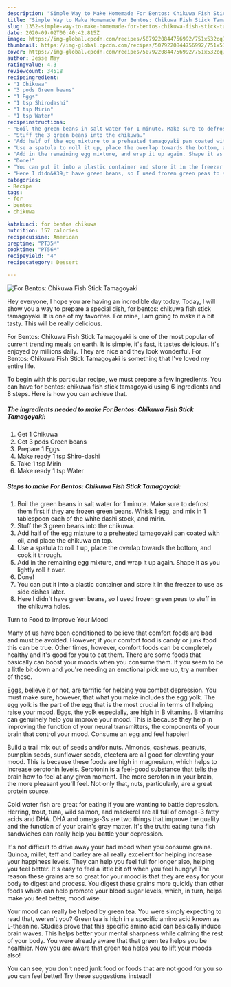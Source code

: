 ```yaml
---
description: "Simple Way to Make Homemade For Bentos: Chikuwa Fish Stick Tamagoyaki"
title: "Simple Way to Make Homemade For Bentos: Chikuwa Fish Stick Tamagoyaki"
slug: 1352-simple-way-to-make-homemade-for-bentos-chikuwa-fish-stick-tamagoyaki
date: 2020-09-02T00:40:42.815Z
image: https://img-global.cpcdn.com/recipes/5079220844756992/751x532cq70/for-bentos-chikuwa-fish-stick-tamagoyaki-recipe-main-photo.jpg
thumbnail: https://img-global.cpcdn.com/recipes/5079220844756992/751x532cq70/for-bentos-chikuwa-fish-stick-tamagoyaki-recipe-main-photo.jpg
cover: https://img-global.cpcdn.com/recipes/5079220844756992/751x532cq70/for-bentos-chikuwa-fish-stick-tamagoyaki-recipe-main-photo.jpg
author: Jesse May
ratingvalue: 4.3
reviewcount: 34518
recipeingredient:
- "1 Chikuwa"
- "3 pods Green beans"
- "1 Eggs"
- "1 tsp Shirodashi"
- "1 tsp Mirin"
- "1 tsp Water"
recipeinstructions:
- "Boil the green beans in salt water for 1 minute. Make sure to defrost them first if they are frozen green beans. Whisk 1 egg, and mix in 1 tablespoon each of the white dashi stock, and mirin."
- "Stuff the 3 green beans into the chikuwa."
- "Add half of the egg mixture to a preheated tamagoyaki pan coated with oil, and place the chikuwa on top."
- "Use a spatula to roll it up, place the overlap towards the bottom, and cook it through."
- "Add in the remaining egg mixture, and wrap it up again. Shape it as you lightly roll it over."
- "Done!"
- "You can put it into a plastic container and store it in the freezer to use as side dishes later."
- "Here I didn&#39;t have green beans, so I used frozen green peas to stuff in the chikuwa holes."
categories:
- Recipe
tags:
- for
- bentos
- chikuwa

katakunci: for bentos chikuwa 
nutrition: 157 calories
recipecuisine: American
preptime: "PT35M"
cooktime: "PT56M"
recipeyield: "4"
recipecategory: Dessert

---
```



![For Bentos: Chikuwa Fish Stick Tamagoyaki](https://img-global.cpcdn.com/recipes/5079220844756992/751x532cq70/for-bentos-chikuwa-fish-stick-tamagoyaki-recipe-main-photo.jpg)

Hey everyone, I hope you are having an incredible day today. Today, I will show you a way to prepare a special dish, for bentos: chikuwa fish stick tamagoyaki. It is one of my favorites. For mine, I am going to make it a bit tasty. This will be really delicious.



For Bentos: Chikuwa Fish Stick Tamagoyaki is one of the most popular of current trending meals on earth. It is simple, it's fast, it tastes delicious. It's enjoyed by millions daily. They are nice and they look wonderful. For Bentos: Chikuwa Fish Stick Tamagoyaki is something that I've loved my entire life.


To begin with this particular recipe, we must prepare a few ingredients. You can have for bentos: chikuwa fish stick tamagoyaki using 6 ingredients and 8 steps. Here is how you can achieve that.

<!--inarticleads1-->

##### The ingredients needed to make For Bentos: Chikuwa Fish Stick Tamagoyaki:

1. Get 1 Chikuwa
1. Get 3 pods Green beans
1. Prepare 1 Eggs
1. Make ready 1 tsp Shiro-dashi
1. Take 1 tsp Mirin
1. Make ready 1 tsp Water




<!--inarticleads2-->

##### Steps to make For Bentos: Chikuwa Fish Stick Tamagoyaki:

1. Boil the green beans in salt water for 1 minute. Make sure to defrost them first if they are frozen green beans. Whisk 1 egg, and mix in 1 tablespoon each of the white dashi stock, and mirin.
1. Stuff the 3 green beans into the chikuwa.
1. Add half of the egg mixture to a preheated tamagoyaki pan coated with oil, and place the chikuwa on top.
1. Use a spatula to roll it up, place the overlap towards the bottom, and cook it through.
1. Add in the remaining egg mixture, and wrap it up again. Shape it as you lightly roll it over.
1. Done!
1. You can put it into a plastic container and store it in the freezer to use as side dishes later.
1. Here I didn&#39;t have green beans, so I used frozen green peas to stuff in the chikuwa holes.




Turn to Food to Improve Your Mood


Many of us have been conditioned to believe that comfort foods are bad and must be avoided. However, if your comfort food is candy or junk food this can be true. Other times, however, comfort foods can be completely healthy and it's good for you to eat them. There are some foods that basically can boost your moods when you consume them. If you seem to be a little bit down and you're needing an emotional pick me up, try a number of these.

Eggs, believe it or not, are terrific for helping you combat depression. You must make sure, however, that what you make includes the egg yolk. The egg yolk is the part of the egg that is the most crucial in terms of helping raise your mood. Eggs, the yolk especially, are high in B vitamins. B vitamins can genuinely help you improve your mood. This is because they help in improving the function of your neural transmitters, the components of your brain that control your mood. Consume an egg and feel happier!

Build a trail mix out of seeds and/or nuts. Almonds, cashews, peanuts, pumpkin seeds, sunflower seeds, etcetera are all good for elevating your mood. This is because these foods are high in magnesium, which helps to increase serotonin levels. Serotonin is a feel-good substance that tells the brain how to feel at any given moment. The more serotonin in your brain, the more pleasant you'll feel. Not only that, nuts, particularly, are a great protein source.

Cold water fish are great for eating if you are wanting to battle depression. Herring, trout, tuna, wild salmon, and mackerel are all full of omega-3 fatty acids and DHA. DHA and omega-3s are two things that improve the quality and the function of your brain's gray matter. It's the truth: eating tuna fish sandwiches can really help you battle your depression. 

It's not difficult to drive away your bad mood when you consume grains. Quinoa, millet, teff and barley are all really excellent for helping increase your happiness levels. They can help you feel full for longer also, helping you feel better. It's easy to feel a little bit off when you feel hungry! The reason these grains are so great for your mood is that they are easy for your body to digest and process. You digest these grains more quickly than other foods which can help promote your blood sugar levels, which, in turn, helps make you feel better, mood wise.

Your mood can really be helped by green tea. You were simply expecting to read that, weren't you? Green tea is high in a specific amino acid known as L-theanine. Studies prove that this specific amino acid can basically induce brain waves. This helps better your mental sharpness while calming the rest of your body. You were already aware that that green tea helps you be healthier. Now you are aware that green tea helps you to lift your moods also!

You can see, you don't need junk food or foods that are not good for you so you can feel better! Try  these suggestions  instead!

